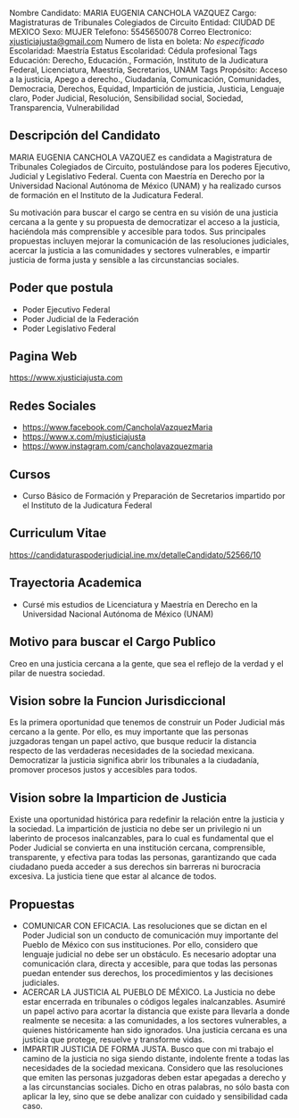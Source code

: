 Nombre Candidato: MARIA EUGENIA CANCHOLA VAZQUEZ
Cargo: Magistraturas de Tribunales Colegiados de Circuito
Entidad: CIUDAD DE MEXICO
Sexo: MUJER
Telefono: 5545650078
Correo Electronico: xjusticiajusta@gmail.com
Numero de lista en boleta: *No especificado*
Escolaridad: Maestría
Estatus Escolaridad: Cédula profesional
Tags Educación: Derecho, Educación., Formación, Instituto de la Judicatura Federal, Licenciatura, Maestría, Secretarios, UNAM
Tags Propósito: Acceso a la justicia, Apego a derecho., Ciudadanía, Comunicación, Comunidades, Democracia, Derechos, Equidad, Impartición de justicia, Justicia, Lenguaje claro, Poder Judicial, Resolución, Sensibilidad social, Sociedad, Transparencia, Vulnerabilidad


## Descripción del Candidato 

MARIA EUGENIA CANCHOLA VAZQUEZ es candidata a Magistratura de Tribunales Colegiados de Circuito, postulándose para los poderes Ejecutivo, Judicial y Legislativo Federal. Cuenta con Maestría en Derecho por la Universidad Nacional Autónoma de México (UNAM) y ha realizado cursos de formación en el Instituto de la Judicatura Federal. 

Su motivación para buscar el cargo se centra en su visión de una justicia cercana a la gente y su propuesta de democratizar el acceso a la justicia, haciéndola más comprensible y accesible para todos. Sus principales propuestas incluyen mejorar la comunicación de las resoluciones judiciales, acercar la justicia a las comunidades y sectores vulnerables, e impartir justicia de forma justa y sensible a las circunstancias sociales.


## Poder que postula

- Poder Ejecutivo Federal
- Poder Judicial de la Federación
- Poder Legislativo Federal


## Pagina Web

https://www.xjusticiajusta.com


## Redes Sociales

- https://www.facebook.com/CancholaVazquezMaria
- https://www.x.com/mjusticiajusta
- https://www.instagram.com/cancholavazquezmaria


## Cursos

- Curso Básico de Formación y Preparación de Secretarios impartido por el Instituto de la Judicatura Federal


## Curriculum Vitae

https://candidaturaspoderjudicial.ine.mx/detalleCandidato/52566/10


## Trayectoria Academica

- Cursé mis estudios de Licenciatura y Maestría en Derecho en la Universidad Nacional Autónoma de México (UNAM)


## Motivo para buscar el Cargo Publico

Creo en una justicia cercana a la gente, que sea el reflejo de la verdad y el pilar de nuestra sociedad.


## Vision sobre la Funcion Jurisdiccional

Es la primera oportunidad que tenemos de construir un Poder Judicial más cercano a la gente. Por ello, es muy importante que las personas juzgadoras tengan un papel activo, que busque reducir la distancia respecto de las verdaderas necesidades de la sociedad mexicana. Democratizar la justicia significa abrir los tribunales a la ciudadanía, promover procesos justos y accesibles para todos.


## Vision sobre la Imparticion de Justicia

Existe una oportunidad histórica para redefinir la relación entre la justicia y la sociedad. La impartición de justicia no debe ser un privilegio ni un laberinto de procesos inalcanzables, para lo cual es fundamental que el Poder Judicial se convierta en una institución cercana, comprensible, transparente, y efectiva para todas las personas, garantizando que cada ciudadano pueda acceder a sus derechos sin barreras ni burocracia excesiva. La justicia tiene que estar al alcance de todos.


## Propuestas

- COMUNICAR CON EFICACIA. Las resoluciones que se dictan en el Poder Judicial son un conducto de comunicación muy importante del Pueblo de México con sus instituciones. Por ello, considero que lenguaje judicial no debe ser un obstáculo. Es necesario adoptar una comunicación clara, directa y accesible, para que todas las personas puedan entender sus derechos, los procedimientos y las decisiones judiciales.
- ACERCAR LA JUSTICIA AL PUEBLO DE MÉXICO. La Justicia no debe estar encerrada en tribunales o códigos legales inalcanzables. Asumiré un papel activo para acortar la distancia que existe para llevarla a donde realmente se necesita: a las comunidades, a los sectores vulnerables, a quienes históricamente han sido ignorados. Una justicia cercana es una justicia que protege, resuelve y transforme vidas.
- IMPARTIR JUSTICIA DE FORMA JUSTA. Busco que con mi trabajo el camino de la justicia no siga siendo distante, indolente frente a todas las necesidades de la sociedad mexicana. Considero que las resoluciones que emiten las personas juzgadoras deben estar apegadas a derecho y a las circunstancias sociales. Dicho en otras palabras, no sólo basta con aplicar la ley, sino que se debe analizar con cuidado y sensibilidad cada caso.

